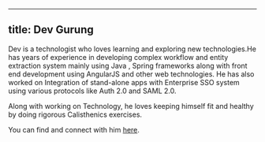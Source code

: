 
---
title: Dev Gurung
---

Dev is a technologist who loves learning and exploring new technologies.He has years of experience in developing complex workflow and entity extraction system mainly using Java , Spring frameworks along with front end development using AngularJS and other web technologies. He has also worked on Integration of stand-alone apps with Enterprise SSO system using various protocols like Auth 2.0 and SAML 2.0.

Along with working on Technology, he loves keeping himself fit and healthy by doing rigorous Calisthenics exercises.

You can find and connect with him [here](https://www.linkedin.com/in/dev-gurung-b1908120/).
